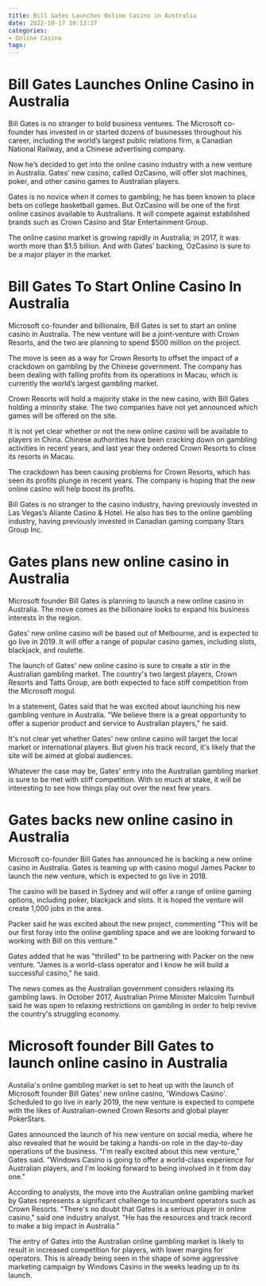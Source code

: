 ```yaml
---
title: Bill Gates Launches Online Casino in Australia
date: 2022-10-17 18:13:37
categories:
- Online Casino
tags:
---
```



#  Bill Gates Launches Online Casino in Australia

Bill Gates is no stranger to bold business ventures. The Microsoft co-founder has invested in or started dozens of businesses throughout his career, including the world’s largest public relations firm, a Canadian National Railway, and a Chinese advertising company.

Now he’s decided to get into the online casino industry with a new venture in Australia. Gates’ new casino, called OzCasino, will offer slot machines, poker, and other casino games to Australian players.

Gates is no novice when it comes to gambling; he has been known to place bets on college basketball games. But OzCasino will be one of the first online casinos available to Australians. It will compete against established brands such as Crown Casino and Star Entertainment Group.

The online casino market is growing rapidly in Australia; in 2017, it was worth more than $1.5 billion. And with Gates’ backing, OzCasino is sure to be a major player in the market.

#  Bill Gates To Start Online Casino In Australia 

Microsoft co-founder and billionaire, Bill Gates is set to start an online casino in Australia. The new venture will be a joint-venture with Crown Resorts, and the two are planning to spend $500 million on the project.

The move is seen as a way for Crown Resorts to offset the impact of a crackdown on gambling by the Chinese government. The company has been dealing with falling profits from its operations in Macau, which is currently the world’s largest gambling market.

Crown Resorts will hold a majority stake in the new casino, with Bill Gates holding a minority stake. The two companies have not yet announced which games will be offered on the site.

It is not yet clear whether or not the new online casino will be available to players in China. Chinese authorities have been cracking down on gambling activities in recent years, and last year they ordered Crown Resorts to close its resorts in Macau.

The crackdown has been causing problems for Crown Resorts, which has seen its profits plunge in recent years. The company is hoping that the new online casino will help boost its profits.

Bill Gates is no stranger to the casino industry, having previously invested in Las Vegas’s Aliante Casino & Hotel. He also has ties to the online gambling industry, having previously invested in Canadian gaming company Stars Group Inc.

#  Gates plans new online casino in Australia 

Microsoft founder Bill Gates is planning to launch a new online casino in Australia. The move comes as the billionaire looks to expand his business interests in the region.

Gates' new online casino will be based out of Melbourne, and is expected to go live in 2019. It will offer a range of popular casino games, including slots, blackjack, and roulette.

The launch of Gates' new online casino is sure to create a stir in the Australian gambling market. The country's two largest players, Crown Resorts and Tatts Group, are both expected to face stiff competition from the Microsoft mogul.

In a statement, Gates said that he was excited about launching his new gambling venture in Australia. "We believe there is a great opportunity to offer a superior product and service to Australian players," he said.

It's not clear yet whether Gates' new online casino will target the local market or international players. But given his track record, it's likely that the site will be aimed at global audiences.

Whatever the case may be, Gates' entry into the Australian gambling market is sure to be met with stiff competition. With so much at stake, it will be interesting to see how things play out over the next few years.

#  Gates backs new online casino in Australia 
Microsoft co-founder Bill Gates has announced he is backing a new online casino in Australia. 
Gates is teaming up with casino mogul James Packer to launch the new venture, which is expected to go live in 2018.

The casino will be based in Sydney and will offer a range of online gaming options, including poker, blackjack and slots. It is hoped the venture will create 1,000 jobs in the area.

Packer said he was excited about the new project, commenting "This will be our first foray into the online gambling space and we are looking forward to working with Bill on this venture."

Gates added that he was "thrilled" to be partnering with Packer on the new venture. "James is a world-class operator and I know he will build a successful casino," he said.

The news comes as the Australian government considers relaxing its gambling laws. In October 2017, Australian Prime Minister Malcolm Turnbull said he was open to relaxing restrictions on gambling in order to help revive the country's struggling economy.

#  Microsoft founder Bill Gates to launch online casino in Australia

Austalia's online gambling market is set to heat up with the launch of Microsoft founder Bill Gates' new online casino, 'Windows Casino'. Scheduled to go live in early 2019, the new venture is expected to compete with the likes of Australian-owned Crown Resorts and global player PokerStars.

Gates announced the launch of his new venture on social media, where he also revealed that he would be taking a hands-on role in the day-to-day operations of the business. "I'm really excited about this new venture," Gates said. "Windows Casino is going to offer a world-class experience for Australian players, and I'm looking forward to being involved in it from day one."

According to analysts, the move into the Australian online gambling market by Gates represents a significant challenge to incumbent operators such as Crown Resorts. "There's no doubt that Gates is a serious player in online casino," said one industry analyst. "He has the resources and track record to make a big impact in Australia."

The entry of Gates into the Australian online gambling market is likely to result in increased competition for players, with lower margins for operators. This is already being seen in the shape of some aggressive marketing campaign by Windows Casino in the weeks leading up to its launch.